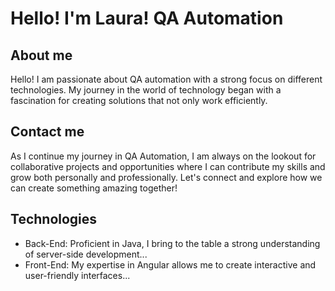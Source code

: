 # Hello! I'm Laura! QA Automation

## About me
Hello! I am passionate about QA automation with a strong focus on different technologies. My journey in the world of technology began with a fascination for creating solutions that not only work efficiently.

## Contact me
As I continue my journey in QA Automation, I am always on the lookout for collaborative projects and opportunities where I can contribute my skills and grow both personally and professionally. Let's connect and explore how we can create something amazing together!

## Technologies
- Back-End: Proficient in Java, I bring to the table a strong understanding of server-side development...
- Front-End: My expertise in Angular allows me to create interactive and user-friendly interfaces...
